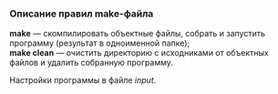 ### Описание правил make-файла

**make** — скомпилировать объектные файлы, собрать и запустить программу (результат в одноименной папке);<br>
**make clean** — очистить директорию с исходниками от объектных файлов и удалить собранную программу.<br>

Настройки программы в файле _input_.